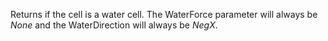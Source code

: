 Returns if the cell is a water cell. The WaterForce parameter will always be _None_ and the WaterDirection will always be _NegX_.